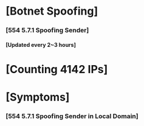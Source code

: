# [Botnet Spoofing]
### [554 5.7.1 Spoofing Sender]
#### [Updated every 2~3 hours]

# [Counting 4142 IPs]

# [Symptoms] 
###   [554 5.7.1 Spoofing Sender in Local Domain]
